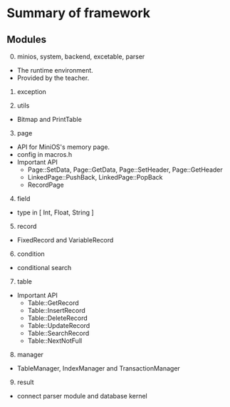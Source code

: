# Summary of framework

## Modules
0.  minios, system, backend, excetable, parser
- The runtime environment.
- Provided by the teacher.

1. exception

2. utils
- Bitmap and PrintTable

3. page
- API for MiniOS's memory page.
- config in macros.h
- Important API
  - Page::SetData, Page::GetData, Page::SetHeader, Page::GetHeader
  - LinkedPage::PushBack, LinkedPage::PopBack
  - RecordPage

4. field

- type in [ Int, Float, String ]

5. record
- FixedRecord and VariableRecord

6. condition
- conditional search

7. table
- Important API
  - Table::GetRecord
  - Table::InsertRecord
  - Table::DeleteRecord
  - Table::UpdateRecord
  - Table::SearchRecord
  - Table::NextNotFull

8. manager

- TableManager, IndexManager and TransactionManager

9.  result

- connect parser module and database kernel
